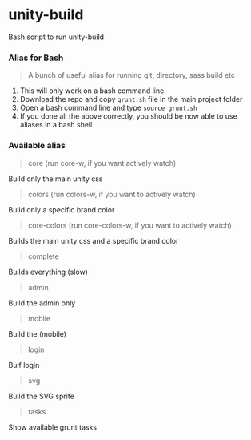 # unity-build
Bash script to run unity-build

### Alias for Bash

> A bunch of useful alias for running git, directory, sass build etc

1. This will only work on a bash command line
2. Download the  repo and copy ```grunt.sh``` file in the main project folder
3. Open a bash command line and type ```source grunt.sh```
5. If you done all the above correctly, you should be now able to use aliases in a bash shell

### Available alias

> core (run core-w, if you want actively watch)

Build only the main unity css

> colors (run colors-w, if you want to actively watch)

Build only a specific brand color

> core-colors (run core-colors-w, if you want to actively watch)

Builds the main unity css and a specific brand color

> complete

Builds everything (slow)

> admin

Build the admin only

> mobile

Build the (mobile)

> login

Buif login

> svg

Build the SVG sprite

> tasks

Show available grunt tasks




